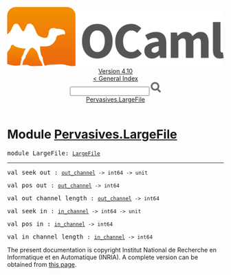 <!-- ((! set title API !)) ((! set documentation !)) ((! set api !)) ((! set nobreadcrumb !)) -->
<div class="api"><header><nav class="toc brand"><a class="brand" href="https://ocaml.org/"><img src="colour-logo-gray.svg" class="svg" alt="OCaml"></a></nav><nav class="toc"><div class="toc_version"><a href="/docs" id="version-select">Version 4.10</a></div><a href="index.html">&lt; General Index</a><div class="api_search"><input type="text" name="apisearch" id="api_search" oninput="mySearch(false);" onkeypress="this.oninput();" onclick="this.oninput();" onpaste="this.oninput();">
<img src="search_icon.svg" alt="Search" class="svg" onclick="mySearch(false)"></div>
<div id="search_results"></div><div class="toc_title"><a href="#top">Pervasives.LargeFile</a></div><ul></ul></nav></header>

<h1>Module <a href="type_Pervasives.LargeFile.html">Pervasives.LargeFile</a></h1>

<pre><span id="MODULELargeFile"><span class="keyword">module</span> LargeFile</span>: <code class="type"><a href="Stdlib.LargeFile.html">LargeFile</a></code></pre><hr width="100%">

<pre><span id="VALseek_out"><span class="keyword">val</span> seek_out</span> : <code class="type"><a href="Stdlib.html#TYPEout_channel">out_channel</a> -&gt; int64 -&gt; unit</code></pre>
<pre><span id="VALpos_out"><span class="keyword">val</span> pos_out</span> : <code class="type"><a href="Stdlib.html#TYPEout_channel">out_channel</a> -&gt; int64</code></pre>
<pre><span id="VALout_channel_length"><span class="keyword">val</span> out_channel_length</span> : <code class="type"><a href="Stdlib.html#TYPEout_channel">out_channel</a> -&gt; int64</code></pre>
<pre><span id="VALseek_in"><span class="keyword">val</span> seek_in</span> : <code class="type"><a href="Stdlib.html#TYPEin_channel">in_channel</a> -&gt; int64 -&gt; unit</code></pre>
<pre><span id="VALpos_in"><span class="keyword">val</span> pos_in</span> : <code class="type"><a href="Stdlib.html#TYPEin_channel">in_channel</a> -&gt; int64</code></pre>
<pre><span id="VALin_channel_length"><span class="keyword">val</span> in_channel_length</span> : <code class="type"><a href="Stdlib.html#TYPEin_channel">in_channel</a> -&gt; int64</code></pre>
<div class="copyright">The present documentation is copyright Institut National de Recherche en Informatique et en Automatique (INRIA). A complete version can be obtained from <a href="http://caml.inria.fr/pub/docs/manual-ocaml/">this page</a>.</div></div>
